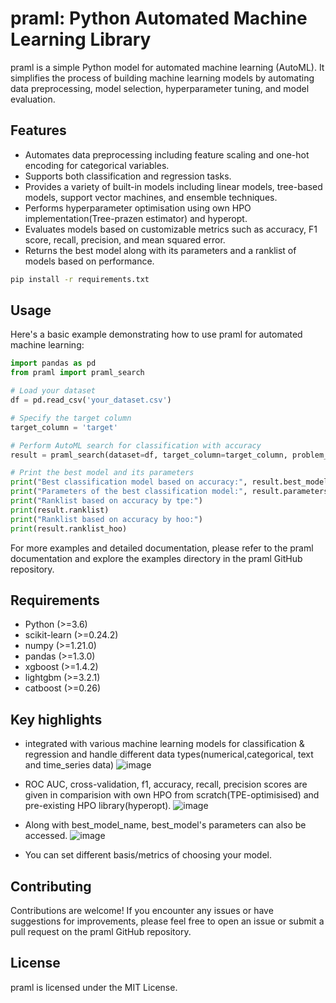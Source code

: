 # praml: Python Automated Machine Learning Library

praml is a simple Python model for automated machine learning (AutoML). It simplifies the process of building machine learning models by automating data preprocessing, model selection, hyperparameter tuning, and model evaluation.

## Features

- Automates data preprocessing including feature scaling and one-hot encoding for categorical variables.
- Supports both classification and regression tasks.
- Provides a variety of built-in models including linear models, tree-based models, support vector machines, and ensemble techniques.
- Performs hyperparameter optimisation using own HPO implementation(Tree-prazen estimator) and hyperopt.
- Evaluates models based on customizable metrics such as accuracy, F1 score, recall, precision, and mean squared error.
- Returns the best model along with its parameters and a ranklist of models based on performance.

```bash
pip install -r requirements.txt
```
## Usage

Here's a basic example demonstrating how to use praml for automated machine learning:

```python
import pandas as pd
from praml import praml_search

# Load your dataset
df = pd.read_csv('your_dataset.csv')

# Specify the target column
target_column = 'target'

# Perform AutoML search for classification with accuracy
result = praml_search(dataset=df, target_column=target_column, problem_type="classification", basis="accuracy",max_evals=25)

# Print the best model and its parameters
print("Best classification model based on accuracy:", result.best_model)
print("Parameters of the best classification model:", result.parameters)
print("Ranklist based on accuracy by tpe:")
print(result.ranklist)
print("Ranklist based on accuracy by hoo:")
print(result.ranklist_hoo)
```

For more examples and detailed documentation, please refer to the praml documentation and explore the examples directory in the praml GitHub repository.

## Requirements

- Python (>=3.6)
- scikit-learn (>=0.24.2)
- numpy (>=1.21.0)
- pandas (>=1.3.0)
- xgboost (>=1.4.2)
- lightgbm (>=3.2.1)
- catboost (>=0.26)

## Key highlights
- integrated with various machine learning models for classification & regression and handle different data types(numerical,categorical, text and time_series data)
![image](https://github.com/Pradipta-Sundar-Sahoo/Praml-An-AutoML-from-prexisting-libraries/assets/157369477/2e7b6116-0dd9-47a3-aa68-a521c57104fa)

- ROC AUC, cross-validation, f1, accuracy, recall, precision scores are given in comparision with own HPO from scratch(TPE-optimisised) and pre-existing HPO library(hyperopt).
![image](https://github.com/Pradipta-Sundar-Sahoo/Praml-An-AutoML-from-prexisting-libraries/assets/157369477/346339b2-8e09-4187-a910-0c7913e3c31f)

- Along with best_model_name, best_model's parameters can also be accessed.
![image](https://github.com/Pradipta-Sundar-Sahoo/Praml-An-AutoML-from-prexisting-libraries/assets/157369477/3ae09691-478d-4a36-9cda-7127ecb7e861)

- You can set different basis/metrics of choosing your model.

## Contributing

Contributions are welcome! If you encounter any issues or have suggestions for improvements, please feel free to open an issue or submit a pull request on the praml GitHub repository.

## License

praml is licensed under the MIT License.

